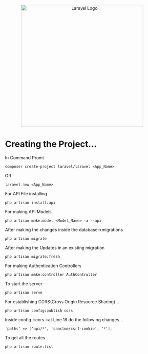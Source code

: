 <p align="center"><a href="https://laravel.com" target="_blank"><img src="https://raw.githubusercontent.com/laravel/art/master/logo-lockup/5%20SVG/2%20CMYK/1%20Full%20Color/laravel-logolockup-cmyk-red.svg" width="400" alt="Laravel Logo"></a></p>

# Creating the Project...
In Command Promt 

    composer create-project laravel/laravel <App_Name>
OR

    laravel new <App_Name>
    
For API File installing 

    php artisan install:api

For making API Models

    php artisan make:model <Model_Name> -a --api

After making the changes inside the database->migrations 

    php artisan migrate

After making the Updates in an existing migration

    php artisan migrate:fresh

For making Authentication Controllers 

    php artisan make:controller AuthController

To start the server

    php artisan serve

For establishing CORS(Cross Origin Resource Sharing)...

    php artisan config:publish cors

Inside config->cors->at Line 18 do the following changes...

    'paths' => ['api/*', 'sanctum/csrf-cookie', '*'],

To get all the routes 

    php artisan route:list

    
